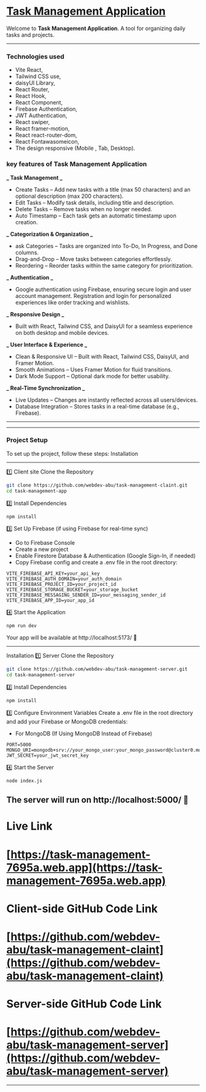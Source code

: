 # [Task Management Application](https://task-management-7695a.web.app)

Welcome to **Task Management Application**. A tool for organizing daily tasks and projects.

---

### Technologies used

- Vite React,
- Tailwind CSS use,
- daisyUI Library,
- React Router,
- React Hook,
- React Component,
- Firebase Authentication,
- JWT Authentication,
- React swiper,
- React framer-motion,
- React react-router-dom,
- React Fontawasomeicon,
- The design responsive (Mobile , Tab, Desktop).

### key features of Task Management Application

**_ Task Management _**

- Create Tasks – Add new tasks with a title (max 50 characters) and an optional description (max 200 characters).
- Edit Tasks – Modify task details, including title and description.
- Delete Tasks – Remove tasks when no longer needed.
- Auto Timestamp – Each task gets an automatic timestamp upon creation.

**_ Categorization & Organization _**

- ask Categories – Tasks are organized into To-Do, In Progress, and Done columns.
- Drag-and-Drop – Move tasks between categories effortlessly.
- Reordering – Reorder tasks within the same category for prioritization.

**_ Authentication _**

- Google authentication using Firebase, ensuring secure login and user account management.
  Registration and login for personalized experiences like order tracking and wishlists.

**_ Responsive Design _**

- Built with React, Tailwind CSS, and DaisyUI for a seamless experience on both desktop and mobile devices.

**_ User Interface & Experience _**

- Clean & Responsive UI – Built with React, Tailwind CSS, DaisyUI, and Framer Motion.
- Smooth Animations – Uses Framer Motion for fluid transitions.
- Dark Mode Support – Optional dark mode for better usability.

**_ Real-Time Synchronization _**

- Live Updates – Changes are instantly reflected across all users/devices.
- Database Integration – Stores tasks in a real-time database (e.g., Firebase).

---

---

### Project Setup

To set up the project, follow these steps:
Installation

---

1️⃣ Client site Clone the Repository

```bash
git clone https://github.com/webdev-abu/task-management-claint.git
cd task-management-app
```

2️⃣ Install Dependencies

```bash
npm install
```

3️⃣ Set Up Firebase (if using Firebase for real-time sync)

- Go to Firebase Console
- Create a new project
- Enable Firestore Database & Authentication (Google Sign-In, if needed)
- Copy Firebase config and create a .env file in the root directory:

```env
VITE_FIREBASE_API_KEY=your_api_key
VITE_FIREBASE_AUTH_DOMAIN=your_auth_domain
VITE_FIREBASE_PROJECT_ID=your_project_id
VITE_FIREBASE_STORAGE_BUCKET=your_storage_bucket
VITE_FIREBASE_MESSAGING_SENDER_ID=your_messaging_sender_id
VITE_FIREBASE_APP_ID=your_app_id
```

4️⃣ Start the Application

```bash
npm run dev
```

Your app will be available at http://localhost:5173/ 🚀

---

Installation
1️⃣ Server Clone the Repository

```bash
git clone https://github.com/webdev-abu/task-management-server.git
cd task-management-server
```

2️⃣ Install Dependencies

```bash
npm install
```

3️⃣ Configure Environment Variables
Create a .env file in the root directory and add your Firebase or MongoDB credentials:

- For MongoDB (If Using MongoDB Instead of Firebase)

```env
PORT=5000
MONGO_URI=mongodb+srv://your_mongo_user:your_mongo_password@cluster0.mongodb.net/taskDB
JWT_SECRET=your_jwt_secret_key
```

4️⃣ Start the Server

```bash
node index.js
```

## The server will run on http://localhost:5000/ 🚀

# Live Link

# [https://task-management-7695a.web.app](https://task-management-7695a.web.app)

# Client-side GitHub Code Link

# [https://github.com/webdev-abu/task-management-claint](https://github.com/webdev-abu/task-management-claint)

# Server-side GitHub Code Link

# [https://github.com/webdev-abu/task-management-server](https://github.com/webdev-abu/task-management-server)

---
